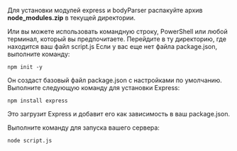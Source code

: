 Для установки модулей express и bodyParser распакуйте архив **node_modules.zip** в текущей директории.

Или вы можете использовать командную строку, PowerShell или любой терминал, который вы предпочитаете.
Перейдите в ту директорию, где находится ваш файл script.js
Если у вас еще нет файла package.json, выполните команду:
```
npm init -y
```
Он создаст базовый файл package.json с настройками по умолчанию.
Выполните следующую команду для установки Express:
```
npm install express
```
Это загрузит Express и добавит его как зависимость в ваш package.json.

Выполните команду для запуска вашего сервера:
```
node script.js
```
